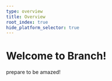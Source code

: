 ```yaml
---
type: overview
title: Overview
root_index: true
hide_platform_selector: true
---
```


# Welcome to Branch!

prepare to be amazed!

